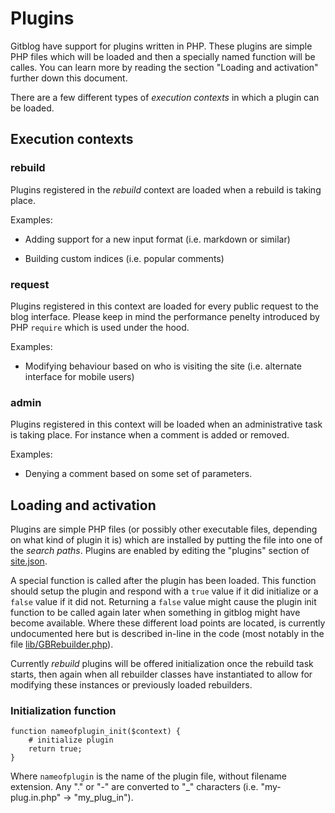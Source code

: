 # Plugins

Gitblog have support for plugins written in PHP. These plugins are simple PHP files which will be loaded and then a specially named function will be calles. You can learn more by reading the section "Loading and activation" further down this document.

There are a few different types of *execution contexts* in which a plugin can be loaded.

## Execution contexts

### rebuild

Plugins registered in the *rebuild* context are loaded when a rebuild is taking place.

Examples:

- Adding support for a new input format (i.e. markdown or similar)

- Building custom indices (i.e. popular comments)


### request

Plugins registered in this context are loaded for every public request to the blog interface. Please keep in mind the performance penelty introduced by PHP `require` which is used under the hood.

Examples:

- Modifying behaviour based on who is visiting the site (i.e. alternate interface for mobile users)


### admin

Plugins registered in this context will be loaded when an administrative task is taking place. For instance when a comment is added or removed.

Examples:

- Denying a comment based on some set of parameters.


## Loading and activation

Plugins are simple PHP files (or possibly other executable files, depending on what kind of plugin it is) which are installed by putting the file into one of the *search paths*. Plugins are enabled by editing the "plugins" section of [site.json](docs/site.json.md).

A special function is called after the plugin has been loaded. This function should setup the plugin and respond with a `true` value if it did initialize or a `false` value if it did not. Returning a `false` value might cause the plugin init function to be called again later when something in gitblog might have become available. Where these different load points are located, is currently undocumented here but is described in-line in the code (most notably in the file [lib/GBRebuilder.php](lib/GBRebuilder.php)).

Currently *rebuild* plugins will be offered initialization once the rebuild task starts, then again when all rebuilder classes have instantiated to allow for modifying these instances or previously loaded rebuilders.


### Initialization function

	function nameofplugin_init($context) {
		# initialize plugin
		return true;
	}

Where `nameofplugin` is the name of the plugin file, without filename extension. Any "." or "-" are converted to "\_" characters (i.e. "my-plug.in.php" -> "my\_plug\_in").

